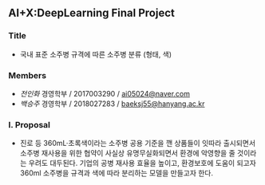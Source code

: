 ## AI+X:DeepLearning Final Project

### Title
- 국내 표준 소주병 규격에 따른 소주병 분류 (형태, 색)

### Members
- *전인화* 경영학부 / 2017003290 / ai05024@naver.com
- *백승주* 경영학부 / 2018027283 / baeksj55@hanyang.ac.kr

### I. Proposal
- 진로 등 360mL·초록색이라는 소주병 공용 기준을 깬 상품들이 잇따라 출시되면서 소주병 재사용을 위한 협약이 사실상 유명무실화되면서 환경에 악영향을 줄 것이라는 우려도 대두된다.
기업의 공병 재사용 효율을 높이고, 환경보호에 도움이 되고자 360ml 소주병을 규격과 색에 따라 분리하는 모델을 만들고자 한다.
